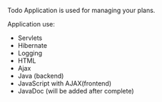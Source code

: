 Todo Application
is used for managing your plans.

Application use:
- Servlets
- Hibernate
- Logging
- HTML
- Ajax
- Java (backend)
- JavaScript with AJAX(frontend)
- JavaDoc (will be added after complete)